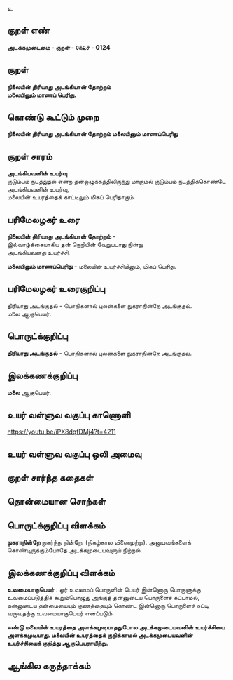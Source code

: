 உ

## குறள் எண் 

**அடக்கமுடைமை - குறள் - ௦௧௨௪ - 0124**  

## குறள் 

**நிலையின் திரியாது அடங்கியான் தோற்றம்  
மலையினும் மாணப் பெரிது.** 

## கொண்டு கூட்டும் முறை

**நிலையின் திரியாது அடங்கியான் தோற்றம் மலையினும் மாணப்பெரிது**  

## குறள் சாரம் 

**அடங்கியவனின் உயர்வு**  
குடும்பம் நடத்துதல் என்ற தன்ஒழுக்கத்திலிருந்து மாறாமல் குடும்பம் நடத்திக்கொண்டே அடங்கியவனின் உயர்வு,  
மலையின் உயரத்தைக் காட்டிலும் மிகப் பெரிதாகும்.  

## பரிமேலழகர் உரை

**நிலையின் திரியாது அடங்கியான் தோற்றம்** -  
இல்வாழ்க்கையாகிய தன் நெறியின் வேறுபடாது நின்று  
அடங்கியவனது உயர்ச்சி,  

**மலையினும் மாணப்பெரிது** - மலையின் உயர்ச்சியினும், மிகப் பெரிது.  

## பரிமேலழகர் உரைகுறிப்பு   

திரியாது அடங்குதல் - பொறிகளால் புலன்களை நுகராநின்றே அடங்குதல்.  
மலை ஆகுபெயர்.   

## பொருட்க்குறிப்பு 

**திரியாது அடங்குதல்**  - பொறிகளால் புலன்களை நுகராநின்றே அடங்குதல்.  

## இலக்கணக்குறிப்பு  

**மலை** ஆகுபெயர்.  

## உயர் வள்ளுவ வகுப்பு காணொளி

https://youtu.be/iPX8dqfDMj4?t=4211

## உயர் வள்ளுவ வகுப்பு ஒலி அமைவு 

 
## குறள் சார்ந்த கதைகள் 


## தொன்மையான சொற்கள்


## பொருட்க்குறிப்பு விளக்கம்

**நுகராநின்றே** நுகர்ந்து நின்றே. (நிகழ்கால வினைமுற்று). அனுபவங்களைக் கொண்டிருக்கும்போதே அடக்கமுடையவனாய் நிற்றல்.   

## இலக்கணக்குறிப்பு விளக்கம்

**உவமையாகுபெயர்** : ஓர் உவமைப் பொருளின் பெயர் இன்னொரு பொருளுக்கு உவமைப்படுத்திக் கூறும்பொழுது அங்குத் தன்னுடைய பொருளைச் சுட்டாமல், தன்னுடைய தன்மையையும் குணத்தையும் கொண்ட இன்னொரு பொருளைச் சுட்டி வருவதற்கு உவமையாகுபெயர் எனப்படும். 

**ஈண்டு மலையின் உயரத்தை அளக்கமுடியாததுபோல அடக்கமுடையவனின் உயர்ச்சியை அளக்கமுடியாது.  மலையின் உயரத்தைக் குறிக்காமல் அடக்கமுடையவனின் உயர்ச்சியைக் குறித்து ஆகுபெயராயிற்று.**   

## ஆங்கில கருத்தாக்கம் 


